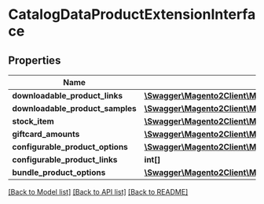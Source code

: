 # CatalogDataProductExtensionInterface

## Properties
Name | Type | Description | Notes
------------ | ------------- | ------------- | -------------
**downloadable_product_links** | [**\Swagger\Magento2Client\Model\DownloadableDataLinkInterface[]**](DownloadableDataLinkInterface.md) |  | [optional] 
**downloadable_product_samples** | [**\Swagger\Magento2Client\Model\DownloadableDataSampleInterface[]**](DownloadableDataSampleInterface.md) |  | [optional] 
**stock_item** | [**\Swagger\Magento2Client\Model\CatalogInventoryDataStockItemInterface**](CatalogInventoryDataStockItemInterface.md) |  | [optional] 
**giftcard_amounts** | [**\Swagger\Magento2Client\Model\GiftCardDataGiftcardAmountInterface[]**](GiftCardDataGiftcardAmountInterface.md) |  | [optional] 
**configurable_product_options** | [**\Swagger\Magento2Client\Model\ConfigurableProductDataOptionInterface[]**](ConfigurableProductDataOptionInterface.md) |  | [optional] 
**configurable_product_links** | **int[]** |  | [optional] 
**bundle_product_options** | [**\Swagger\Magento2Client\Model\BundleDataOptionInterface[]**](BundleDataOptionInterface.md) |  | [optional] 

[[Back to Model list]](../README.md#documentation-for-models) [[Back to API list]](../README.md#documentation-for-api-endpoints) [[Back to README]](../README.md)


